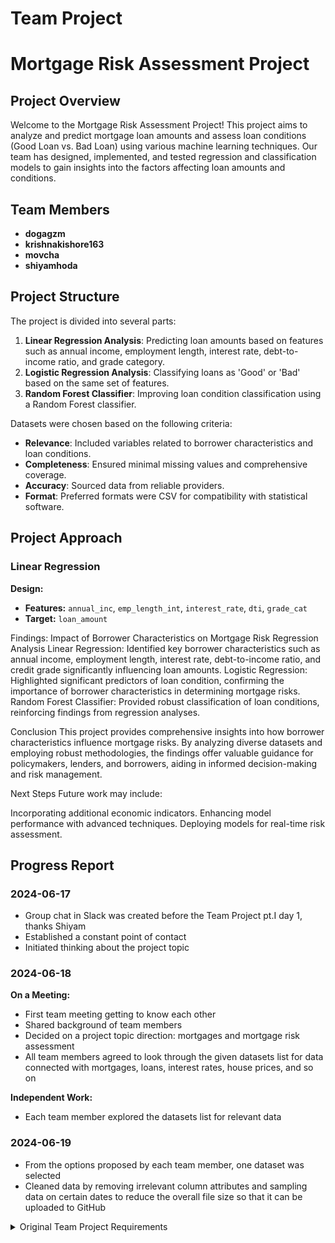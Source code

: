 # Team Project

# Mortgage Risk Assessment Project

## Project Overview

Welcome to the Mortgage Risk Assessment Project! This project aims to analyze and predict mortgage loan amounts and assess loan conditions (Good Loan vs. Bad Loan) using various machine learning techniques. Our team has designed, implemented, and tested regression and classification models to gain insights into the factors affecting loan amounts and conditions.

## Team Members

- **dogagzm**
- **krishnakishore163**
- **movcha**
- **shiyamhoda**

## Project Structure

The project is divided into several parts:
1. **Linear Regression Analysis**: Predicting loan amounts based on features such as annual income, employment length, interest rate, debt-to-income ratio, and grade category.
2. **Logistic Regression Analysis**: Classifying loans as 'Good' or 'Bad' based on the same set of features.
3. **Random Forest Classifier**: Improving loan condition classification using a Random Forest classifier.

Datasets were chosen based on the following criteria:

- **Relevance**: Included variables related to borrower characteristics and loan conditions.
- **Completeness**: Ensured minimal missing values and comprehensive coverage.
- **Accuracy**: Sourced data from reliable providers.
- **Format**: Preferred formats were CSV for compatibility with statistical software.

## Project Approach

### Linear Regression

**Design:**
- **Features:** `annual_inc`, `emp_length_int`, `interest_rate`, `dti`, `grade_cat`
- **Target:** `loan_amount`


Findings: Impact of Borrower Characteristics on Mortgage Risk
Regression Analysis
Linear Regression: Identified key borrower characteristics such as annual income, employment length, interest rate, debt-to-income ratio, and credit grade significantly influencing loan amounts.
Logistic Regression: Highlighted significant predictors of loan condition, confirming the importance of borrower characteristics in determining mortgage risks.
Random Forest Classifier: Provided robust classification of loan conditions, reinforcing findings from regression analyses.

Conclusion
This project provides comprehensive insights into how borrower characteristics influence mortgage risks. By analyzing diverse datasets and employing robust methodologies, the findings offer valuable guidance for policymakers, lenders, and borrowers, aiding in informed decision-making and risk management.

Next Steps
Future work may include:

Incorporating additional economic indicators.
Enhancing model performance with advanced techniques.
Deploying models for real-time risk assessment.

## Progress Report

### 2024-06-17
- Group chat in Slack was created before the Team Project pt.I day 1, thanks Shiyam
- Established a constant point of contact
- Initiated thinking about the project topic

### 2024-06-18
**On a Meeting:**
- First team meeting getting to know each other
- Shared background of team members
- Decided on a project topic direction: mortgages and mortgage risk assessment
- All team members agreed to look through the given datasets list for data connected with mortgages, loans, interest rates, house prices, and so on

**Independent Work:**
- Each team member explored the datasets list for relevant data

### 2024-06-19
- From the options proposed by each team member, one dataset was selected
- Cleaned data by removing irrelevant column attributes and sampling data on certain dates to reduce the overall file size so that it can be uploaded to GitHub

<details>
<summary>Original Team Project Requirements</summary>

## Description

The team project consists of two modules. Each module requires participants to apply the skills they have learned to date, and explore a dataset of their choosing. The first part of the team project involves creating a simple program with a database in order to analyze a dataset from an open source, such as Kaggle. In the second part of the team project, teams will come together again and apply the skills developed in each of the data science or machine learning foundations certificate streams. Teams will either create a data visualization or a machine learning model.



Participants will work in assigned teams of 4-5. 

#### Project Descriptions

* [First Team Project Description](./team_project_1.md)
* [Second Team Project Description](./team_project_2.md)

## Learning Outcomes
By the end of Team Project Module 1, participants will be able to:
* Resolve merge conflicts
* Describe common problems or challenges a team encounters when working collaboratively using Git and GitHub
* Create a program to analyze a dataset with contributions from multiple team members

By the end of Team Project Module 2, participants will be able to:
* Create a data visualization as a team
* Create a machine learning model as a team

### Contacts
**Questions can be submitted to the _#cohort-3-help_ channel on Slack**

* Technical Facilitator: 
  * **Phil Van-Lane**(he/him)
  phil.vanlane@mail.utoronto.ca

* Learning Support Staff:
  * **Taneea Agrawaal** (she/her)
  taneea@cs.toronto.edu
  * **Farzaneh Hashemi** (she/her )
  fhashemi.ma@gmail.com
  * **Tong Su** (she/her)
  tong.su@mail.utoronto.ca

### Delivery of Team Project Modules

Each Team Project module will include two live learning sessions and one case study presentation. During live learning sessions, facilitators will introduce the project, walk through relevant examples, and introduce various team skills that support project success. The remaining time will be used for teams to assemble and work on their projects, as well as get help from the facilitator or the learning support to troubleshoot any issues a team may be encountering. 

Work periods will also be used as opportunities for teams to collaborate and work together, while accessing learning support. 

### Schedule

|Day 1|Day 2|Day 3|Day 4|Day 5|
|-----|-----|-----|-----|-----|
|Live Learning Session |Live Learning Session|Case Study|Work Period|Work Period|

## Requirements
* Participants are expected to attend live learning sessions and the case study as part of the learning experience. Participants are encouraged to use the scheduled work period time to complete their projects.
* Participants are encouraged to ask questions and collaborate with others to enhance learning.
* Participants must have a computer and an internet connection to participate in online activities.
* Participants must not use generative AI such as ChatGPT to generate code to complete assignments. It should be used as a supportive tool to seek out answers to questions you may have.
* We expect participants to have completed the [onboarding repo](https://github.com/UofT-DSI/onboarding/tree/main/onboarding_documents).
* We encourage participants to default to having their camera on at all times, and turning the camera off only as needed. This will greatly enhance the learning experience for all participants and provides real-time feedback for the instructional team. 

### How to get help
![image](/steps-to-ask-for-help.png)

## Folder Structure

### Project 1
```markdown
|-- data
|---- processed
|---- raw
|---- sql
|-- reports
|-- src
|-- README.md
|-- .gitignore
```

### Project 2
```markdown
|-- data
|---- processed
|---- raw
|---- sql
|-- experiments
|-- models
|-- reports
|-- src
|-- README.md
|-- .gitignore
```

* **Data:** Contains the raw, processed and final data. For any data living in a database, make sure to export the tables out into the `sql` folder, so it can be used by anyone else.
* **Experiments:** A folder for experiments
* **Models:** A folder containing trained models or model predictions
* **Reports:** Generated HTML, PDF etc. of your report
* **src:** Project source code
* README: This file!
* .gitignore: Files to exclude from this folder, specified by the Technical Facilitator

</details>

